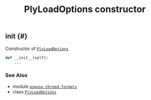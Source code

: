 ﻿---
title: PlyLoadOptions constructor
second_title: Aspose.3D for Python via .NET API References
description: 
type: docs
weight: 10
url: /aspose.threed.formats/plyloadoptions/__init__/
is_root: false
---

## __init__ {#}

Constructor of [`PlyLoadOptions`](/3d/python-net/aspose.threed.formats/plyloadoptions)



```python
def __init__(self):
    ...
```





### See Also
* module [`aspose.threed.formats`](../../)
* class [`PlyLoadOptions`](/3d/python-net/aspose.threed.formats/plyloadoptions)

